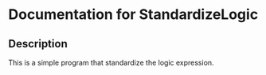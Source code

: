 # Documentation for StandardizeLogic

## Description

This is a simple program that standardize the logic expression.
